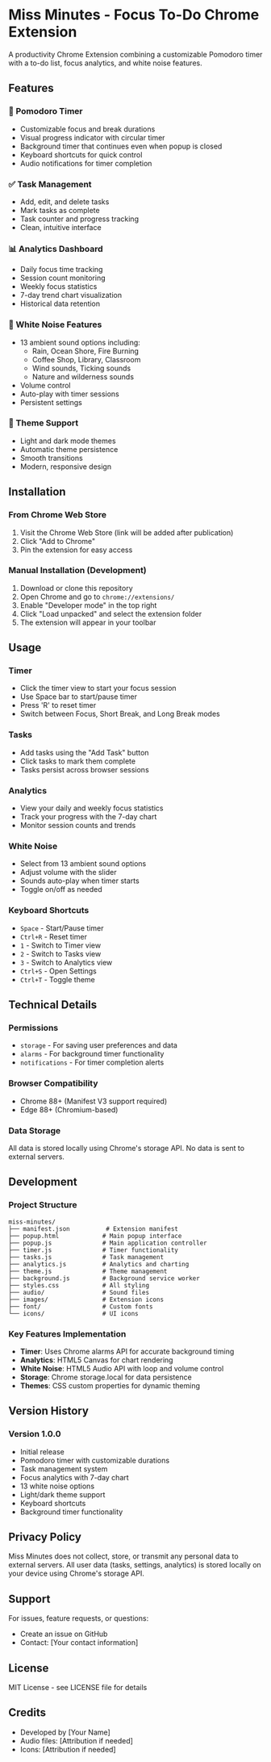 # Miss Minutes - Focus To-Do Chrome Extension

A productivity Chrome Extension combining a customizable Pomodoro timer with a to-do list, focus analytics, and white noise features.

## Features

### 🍅 Pomodoro Timer

- Customizable focus and break durations
- Visual progress indicator with circular timer
- Background timer that continues even when popup is closed
- Keyboard shortcuts for quick control
- Audio notifications for timer completion

### ✅ Task Management

- Add, edit, and delete tasks
- Mark tasks as complete
- Task counter and progress tracking
- Clean, intuitive interface

### 📊 Analytics Dashboard

- Daily focus time tracking
- Session count monitoring
- Weekly focus statistics
- 7-day trend chart visualization
- Historical data retention

### 🎵 White Noise Features

- 13 ambient sound options including:
  - Rain, Ocean Shore, Fire Burning
  - Coffee Shop, Library, Classroom
  - Wind sounds, Ticking sounds
  - Nature and wilderness sounds
- Volume control
- Auto-play with timer sessions
- Persistent settings

### 🎨 Theme Support

- Light and dark mode themes
- Automatic theme persistence
- Smooth transitions
- Modern, responsive design

## Installation

### From Chrome Web Store

1. Visit the Chrome Web Store (link will be added after publication)
2. Click "Add to Chrome"
3. Pin the extension for easy access

### Manual Installation (Development)

1. Download or clone this repository
2. Open Chrome and go to `chrome://extensions/`
3. Enable "Developer mode" in the top right
4. Click "Load unpacked" and select the extension folder
5. The extension will appear in your toolbar

## Usage

### Timer

- Click the timer view to start your focus session
- Use Space bar to start/pause timer
- Press 'R' to reset timer
- Switch between Focus, Short Break, and Long Break modes

### Tasks

- Add tasks using the "Add Task" button
- Click tasks to mark them complete
- Tasks persist across browser sessions

### Analytics

- View your daily and weekly focus statistics
- Track your progress with the 7-day chart
- Monitor session counts and trends

### White Noise

- Select from 13 ambient sound options
- Adjust volume with the slider
- Sounds auto-play when timer starts
- Toggle on/off as needed

### Keyboard Shortcuts

- `Space` - Start/Pause timer
- `Ctrl+R` - Reset timer
- `1` - Switch to Timer view
- `2` - Switch to Tasks view
- `3` - Switch to Analytics view
- `Ctrl+S` - Open Settings
- `Ctrl+T` - Toggle theme

## Technical Details

### Permissions

- `storage` - For saving user preferences and data
- `alarms` - For background timer functionality
- `notifications` - For timer completion alerts

### Browser Compatibility

- Chrome 88+ (Manifest V3 support required)
- Edge 88+ (Chromium-based)

### Data Storage

All data is stored locally using Chrome's storage API. No data is sent to external servers.

## Development

### Project Structure

```
miss-minutes/
├── manifest.json          # Extension manifest
├── popup.html            # Main popup interface
├── popup.js              # Main application controller
├── timer.js              # Timer functionality
├── tasks.js              # Task management
├── analytics.js          # Analytics and charting
├── theme.js              # Theme management
├── background.js         # Background service worker
├── styles.css            # All styling
├── audio/                # Sound files
├── images/               # Extension icons
├── font/                 # Custom fonts
└── icons/                # UI icons
```

### Key Features Implementation

- **Timer**: Uses Chrome alarms API for accurate background timing
- **Analytics**: HTML5 Canvas for chart rendering
- **White Noise**: HTML5 Audio API with loop and volume control
- **Storage**: Chrome storage.local for data persistence
- **Themes**: CSS custom properties for dynamic theming

## Version History

### Version 1.0.0

- Initial release
- Pomodoro timer with customizable durations
- Task management system
- Focus analytics with 7-day chart
- 13 white noise options
- Light/dark theme support
- Keyboard shortcuts
- Background timer functionality

## Privacy Policy

Miss Minutes does not collect, store, or transmit any personal data to external servers. All user data (tasks, settings, analytics) is stored locally on your device using Chrome's storage API.

## Support

For issues, feature requests, or questions:

- Create an issue on GitHub
- Contact: [Your contact information]

## License

MIT License - see LICENSE file for details

## Credits

- Developed by [Your Name]
- Audio files: [Attribution if needed]
- Icons: [Attribution if needed]
